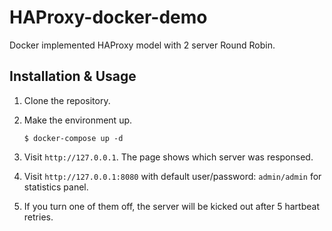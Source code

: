 # HAProxy-docker-demo
Docker implemented HAProxy model with 2 server Round Robin.

## Installation & Usage
1. Clone the repository.
2. Make the environment up.

    ```
    $ docker-compose up -d
    ```

3. Visit `http://127.0.0.1`. The page shows which server was responsed.
4. Visit `http://127.0.0.1:8080` with default user/password: `admin/admin` for statistics panel.
5. If you turn one of them off, the server will be kicked out after 5 hartbeat retries.

